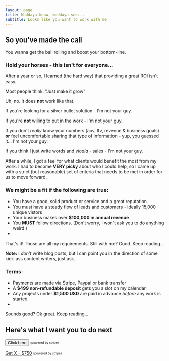 ```yaml
---
layout: page
title: Waddaya know, waddaya see... 
subtitle: Looks like you want to work with me
---
```


## So you've made the call

You wanna get the ball rolling and boost your bottom-line. 

### Hold your horses - this isn't for everyone...

After a year or so, I learned (the hard way) that providing a great ROI isn't easy. 

Most people think: "Just make it grow"

Uh, no. It does **not** work like that. 

If you're looking for a silver bullet solution - I'm not your guy. 

If you're **not** willing to put in the work - I'm not your guy. 

If you don't *really* know your numbers (aov, ltv, revenue & business goals) **or** feel uncomfortable sharing that type of information - yup, you guessed it... I'm not your guy. 

If you think I just write words and *vioala* - sales - I'm not your guy. 

After a while, I got a feel for what clients would benefit the most from my work. I had to become **VERY picky** about who I could help, so I came up with a strict (but reasonable) set of criteria that needs to be met in order for us to move forward.

### We might be a fit if the following are true:

- You have a good, solid product or service and a great reputation
- You must have a steady flow of leads and customers - ideally 15,000 unique vistors
- Your business makes over **$100,000 in annual revenue**
- You **MUST** follow directions. (Don't worry, I won't ask you to do anything weird.)
- 


That's it! Those are all my requirements. Still with me? Good. Keep reading...


**Note:** I *don't* write blog posts, but I can point you in the direction of some kick-ass content writers, just ask.

### Terms:

- Payments are made via Stripe, Paypal or bank transfer 
- A **$499 non-refundable deposit** gets you a slot on my calendar 
- Any projects under **$1,500 USD** are paid in advance _before_ any work is started
- 

Sounds good? Ok great. Keep reading...

## Here's what I want you to do next



<button name="button">Click here</button>
<sub><sup>(powered by stripe)</sup></sub>

<a class="btn btn-success btn-lg get-started-btn" href="https://github.com/daattali/beautiful-jekyll#readme">Get X - $750</a>
<sub><sup>(powered by stripe)</sup></sub>
